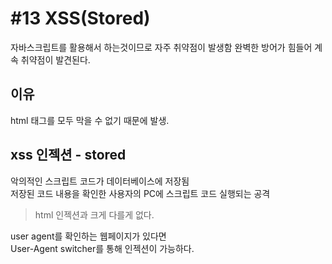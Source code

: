 #13 XSS(Stored)
==============

자바스크립트를 활용해서 하는것이므로 자주 취약점이 발생함
완벽한 방어가 힘들어 계속 취약점이 발견된다.

## 이유
html 태그를 모두 막을 수 없기 때문에 발생.

## xss 인젝션 - stored

악의적인 스크립트 코드가 데이터베이스에 저장됨  
저장된 코드 내용을 확인한 사용자의 PC에 스크립트 코드 실행되는 공격

> html 인젝션과 크게 다를게 없다.


user agent를 확인하는 웹페이지가 있다면   
User-Agent switcher를 통해 인젝션이 가능하다.
